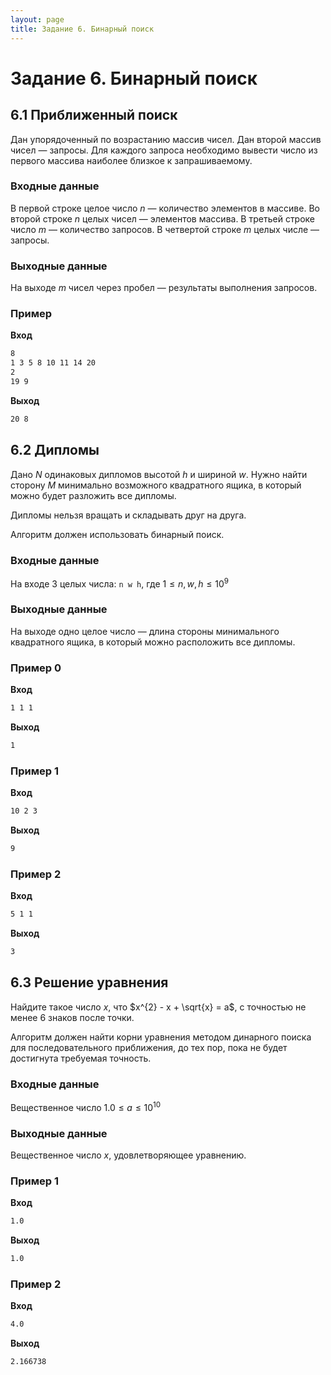 ```yaml
---
layout: page
title: Задание 6. Бинарный поиск
---
```


# Задание 6. Бинарный поиск

## 6.1 Приближенный поиск

Дан упорядоченный по возрастанию массив чисел. Дан второй массив чисел — запросы. Для каждого запроса необходимо вывести число из первого массива наиболее близкое к запрашиваемому.

### Входные данные

В первой строке целое число $n$ — количество элементов в массиве.
Во второй строке $n$ целых чисел — элементов массива.
В третьей строке число $m$ — количество запросов.
В четвертой строке $m$ целых числе — запросы.

### Выходные данные

На выходе $m$ чисел через пробел — результаты выполнения запросов.

### Пример

**Вход**
```txt
8
1 3 5 8 10 11 14 20
2
19 9
```

**Выход**
```txt
20 8
```

## 6.2 Дипломы

Дано $N$ одинаковых дипломов высотой $h$ и шириной $w$. Нужно найти сторону $M$ минимально возможного квадратного ящика, в который можно будет разложить все дипломы.

Дипломы нельзя вращать и складывать друг на друга.

Алгоритм должен использовать бинарный поиск.

### Входные данные

На входе 3 целых числа: `n w h`, где $1 \le n,w,h \le 10^9$

### Выходные данные

На выходе одно целое число — длина стороны минимального квадратного ящика, в который можно расположить все дипломы.

### Пример 0

**Вход**
```txt
1 1 1
```

**Выход**
```txt
1
```

### Пример 1

**Вход**
```txt
10 2 3
```

**Выход**
```txt
9
```

### Пример 2

**Вход**
```txt
5 1 1 
```

**Выход**
```txt
3
```

## 6.3 Решение уравнения

Найдите такое число $x$, что $x^{2} - x + \sqrt{x} = a$, с точностью не менее 6 знаков после точки. 

Алгоритм должен найти корни уравнения методом динарного поиска для последовательного приближения, до тех пор, пока не будет достигнута требуемая точность.

### Входные данные

Вещественное число $1.0 \le a \le 10^10$

### Выходные данные

Вещественное число $x$, удовлетворяющее уравнению.

### Пример 1

**Вход**
```txt
1.0
```

**Выход**
```txt
1.0
```

### Пример 2

**Вход**
```txt
4.0
```

**Выход**
```txt
2.166738
```
